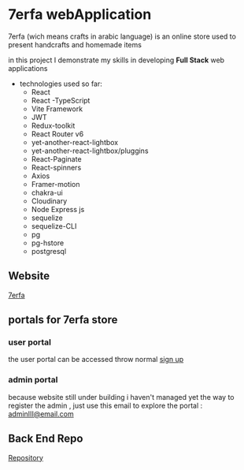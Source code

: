 # 7erfa webApplication

7erfa (wich means crafts in arabic language) is an online store used to present handcrafts and homemade items

in this project I demonstrate my skills in developing **Full Stack** web applications

- technologies used so far:
  - React
  * React -TypeScript
  * Vite Framework
  * JWT
  - Redux-toolkit
  - React Router v6
  * yet-another-react-lightbox
  * yet-another-react-lightbox/pluggins
  * React-Paginate
  * React-spinners
  - Axios
  - Framer-motion
  - chakra-ui
  * Cloudinary
  - Node Express js
  - sequelize
  * sequelize-CLI
  * pg
  * pg-hstore
  - postgresql

## Website

[7erfa](https://main--polite-moxie-b61165.netlify.app/waterSpaces)

## portals for 7erfa store

### user portal

the user portal can be accessed throw normal [sign up](https://main--polite-moxie-b61165.netlify.app/signup)

### admin portal

because website still under building i haven't managed yet the way to register the admin
, just use this email to explore the portal : adminIII@email.com

## Back End Repo

[Repository](https://github.com/Hasan-droid/myStoreServer)
